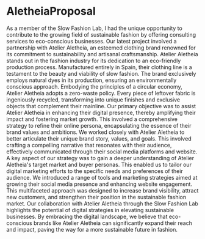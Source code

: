 # AletheiaProposal
As a member of the Slow Fashion Lab, I had the unique opportunity to contribute to the growing field of sustainable fashion by offering consulting services to eco-conscious businesses. Our latest project involved a partnership with Atelier Aletheia, an esteemed clothing brand renowned for its commitment to sustainability and artisanal craftsmanship. 
Atelier Aletheia stands out in the fashion industry for its dedication to an eco-friendly production process. Manufactured entirely in Spain, their clothing line is a testament to the beauty and viability of slow fashion. The brand exclusively employs natural dyes in its production, ensuring an environmentally conscious approach. Embodying the principles of a circular economy, Atelier Aletheia adopts a zero-waste policy. Every piece of leftover fabric is ingeniously recycled, transforming into unique finishes and exclusive objects that complement their mainline. 
Our primary objective was to assist Atelier Aletheia in enhancing their digital presence, thereby amplifying their impact and fostering market growth. This involved a comprehensive strategy to refine their online persona, encapsulating the essence of their brand values and ambitions. 
We worked closely with Atelier Aletheia to better articulate their unique brand story, values, and goals. This involved crafting a compelling narrative that resonates with their audience, effectively communicated through their social media platforms and website. 
A key aspect of our strategy was to gain a deeper understanding of Atelier Aletheia's target market and buyer personas. This enabled us to tailor our digital marketing efforts to the specific needs and preferences of their audience. 
We introduced a range of tools and marketing strategies aimed at growing their social media presence and enhancing website engagement. This multifaceted approach was designed to increase brand visibility, attract new customers, and strengthen their position in the sustainable fashion market.
Our collaboration with Atelier Aletheia through the Slow Fashion Lab highlights the potential of digital strategies in elevating sustainable businesses. By embracing the digital landscape, we believe that eco-conscious brands like Atelier Aletheia can significantly expand their reach and impact, paving the way for a more sustainable future in fashion.

